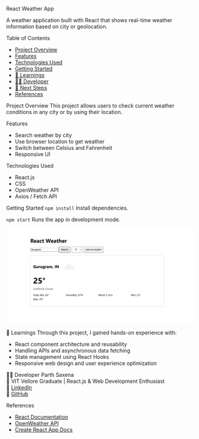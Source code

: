 React Weather App

A weather application built with React that shows real-time weather information based on city or geolocation.

 Table of Contents
- [Project Overview](project-overview)
- [Features](features)
- [Technologies Used](technologies-used)
- [Getting Started](getting-started)
- [🧩 Learnings](-learnings)
- [👨‍💻 Developer](-developer)
- [🔧 Next Steps](-next-steps)
- [References](references)

 Project Overview
This project allows users to check current weather conditions in any city or by using their location.  

 Features
- Search weather by city
- Use browser location to get weather
- Switch between Celsius and Fahrenheit
- Responsive UI

 Technologies Used
- React.js
- CSS 
- OpenWeather API
- Axios / Fetch API

 Getting Started
 `npm install`
Install dependencies.

 `npm start`
Runs the app in development mode.

![Home Page Screenshot](image.png)



🧩 Learnings
Through this project, I gained hands-on experience with:  
- React component architecture and reusability  
- Handling APIs and asynchronous data fetching  
- State management using React Hooks  
- Responsive web design and user experience optimization  

👨‍💻 Developer
Parth Saxena  
📍 VIT Vellore Graduate | React.js & Web Development Enthusiast  
🔗 [LinkedIn](www.linkedin.com/in/parth-saxena-a29724375)  
🔗 [GitHub](https://github.com/parthsaxena290802-lgtm)  


 References
- [React Documentation](https://reactjs.org/)  
- [OpenWeather API](https://openweathermap.org/api)  
- [Create React App Docs](https://facebook.github.io/create-react-app/docs/getting-started)
